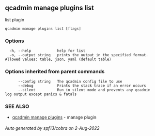 ## qcadmin manage plugins list

list plugin

```
qcadmin manage plugins list [flags]
```

### Options

```
  -h, --help            help for list
  -o, --output string   prints the output in the specified format. Allowed values: table, json, yaml (default table)
```

### Options inherited from parent commands

```
      --config string   The qcadmin config file to use
      --debug           Prints the stack trace if an error occurs
      --silent          Run in silent mode and prevents any qcadmin log output except panics & fatals
```

### SEE ALSO

* [qcadmin manage plugins](qcadmin_manage_plugins.md)	 - manage plugin

###### Auto generated by spf13/cobra on 2-Aug-2022
